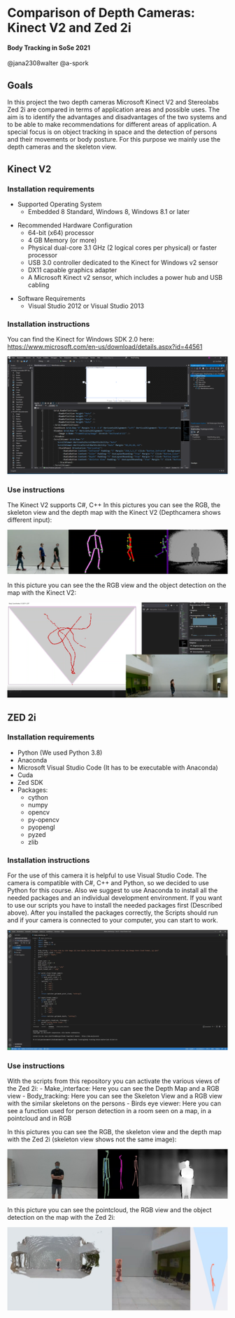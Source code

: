 # Comparison of Depth Cameras: Kinect V2 and Zed 2i

#### Body Tracking in SoSe 2021
@jana2308walter
@a-spork


## Goals

In this project the two depth cameras Microsoft Kinect V2 and Stereolabs Zed 2i are compared in terms of application areas and possible uses. 
The aim is to identify the advantages and disadvantages of the two systems and to be able to make recommendations for different areas of application. 
A special focus is on object tracking in space and the detection of persons and their movements or body posture. 
For this purpose we mainly use the depth cameras and the skeleton view.


## Kinect V2

### Installation requirements
- Supported Operating System
	- Embedded 8 Standard, Windows 8, Windows 8.1 or later
* Recommended Hardware Configuration
	- 64-bit (x64) processor
	- 4 GB Memory (or more)
	- Physical dual-core 3.1 GHz (2 logical cores per physical) or faster processor
	- USB 3.0 controller dedicated to the Kinect for Windows v2 sensor
	- DX11 capable graphics adapter
	- A Microsoft Kinect v2 sensor, which includes a power hub and USB cabling

- Software Requirements
	- Visual Studio 2012 or Visual Studio 2013

### Installation instructions
You can find the Kinect for Windows SDK 2.0 here: https://www.microsoft.com/en-us/download/details.aspx?id=44561

![BILD VISUAL STUDIO MIT PASSENDEM CODE](https://github.com/jana2308walter/Bodytracking_Spork_Walter/blob/main/Images/Code_Kinect.PNG?raw=true)

### Use instructions
The Kinect V2 supports C#, C++
In this pictures you can see the RGB, the skeleton view and the depth map with the Kinect V2 (Depthcamera shows different input):


![BILD RGB, SKELETT, TIEFENKAMERA](https://github.com/jana2308walter/Bodytracking_Spork_Walter/blob/main/Images/Image_KinectV2.png?raw=true)

In this picture you can see the the RGB view and the object detection on the map with the Kinect V2:


![BILD RGB, OBJECT DETECTION](https://github.com/jana2308walter/Bodytracking_Spork_Walter/blob/main/Images/Trajectory_KinectV2.png?raw=true)



## ZED 2i

### Installation requirements

- Python (We used Python 3.8)
- Anaconda
- Microsoft Visual Studio Code (It has to be executable with Anaconda)
- Cuda
- Zed SDK
- Packages:
    - cython
    - numpy
    - opencv
    - py-opencv
    - pyopengl
    - pyzed
    - zlib


### Installation instructions

For the use of this camera it is helpful to use Visual Studio Code. The camera is compatible with C#, C++ and Python, so we decided to use Python for this course.
Also we suggest to use Anaconda to install all the needed packages and an individual development environment.
If you want to use our scripts you have to install the needed packages first (Described above). After you installed the packages correctly, the Scripts should run and
if your camera is connected to your computer, you can start to work.


![BILD VISUAL STUDIO MIT PASSENDEM CODE](https://github.com/jana2308walter/Bodytracking_Spork_Walter/blob/main/Images/VS_Code.JPG?raw=true)


### Use instructions

With the scripts from this repository you can activate the various views of the Zed 2i:
    - Make_interface: Here you can see the Depth Map and a RGB view
    - Body_tracking: Here you can see the Skeleton View and a RGB view with the similar skeletons on the persons
    - Birds eye viewer: Here you can see a function used for person detection in a room seen on a map, in a pointcloud and in RGB
    
In this pictures you can see the RGB, the skeleton view and the depth map with the Zed 2i (skeleton view shows not the same image):

![BILD RGB, SKELETT, TIEFENKAMERA](https://github.com/jana2308walter/Bodytracking_Spork_Walter/blob/main/Images/Image_Zed2i.jpg?raw=true)


In this picture you can see the pointcloud, the RGB view and the object detection on the map with the Zed 2i:

![BILD POINTCLOUD, RGB, OBJECT DETECTION](https://github.com/jana2308walter/Bodytracking_Spork_Walter/blob/main/Images/Trajectory_Zed2i.png?raw=true)
